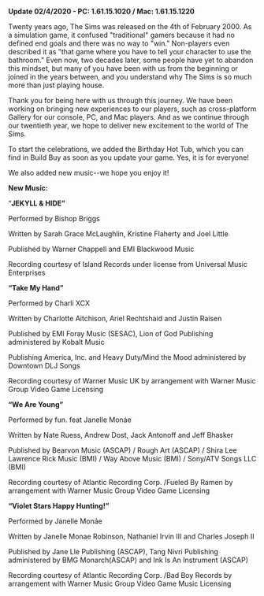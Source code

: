 **Update 02/4/2020 - PC: 1.61.15.1020 / Mac: 1.61.15.1220**

Twenty years ago, The Sims was released on the 4th of February 2000. As a simulation game, it confused "traditional" gamers because it had no defined end goals and there was no way to "win." Non-players even described it as "that game where you have to tell your character to use the bathroom." Even now, two decades later, some people have yet to abandon this mindset, but many of you have been with us from the beginning or joined in the years between, and you understand why The Sims is so much more than just playing house.

Thank you for being here with us through this journey. We have been working on bringing new experiences to our players, such as cross-platform Gallery for our console, PC, and Mac players. And as we continue through our twentieth year, we hope to deliver new excitement to the world of The Sims.

To start the celebrations, we added the Birthday Hot Tub, which you can find in Build Buy as soon as you update your game. Yes, it is for everyone!

We also added new music--we hope you enjoy it!

**New Music:**

“__JEKYLL & HIDE”__

Performed by Bishop Briggs

Written by Sarah Grace McLaughlin, Kristine Flaherty and Joel Little

Published by Warner Chappell and EMI Blackwood Music

Recording courtesy of Island Records under license from Universal Music Enterprises

**“Take My Hand”**

Performed by Charli XCX

Written by Charlotte Aitchison, Ariel Rechtshaid and Justin Raisen

Published by EMI Foray Music (SESAC), Lion of God Publishing administered by Kobalt Music 

Publishing America, Inc. and Heavy Duty/Mind the Mood administered by Downtown DLJ Songs

Recording courtesy of Warner Music UK by arrangement with Warner Music Group Video Game Licensing

__“We Are Young”__

Performed by fun. feat Janelle Monáe

Written by Nate Ruess, Andrew Dost, Jack Antonoff and Jeff Bhasker

Published by Bearvon Music (ASCAP) / Rough Art (ASCAP) / Shira Lee Lawrence Rick Music (BMI) / 
Way Above Music (BMI) / Sony/ATV Songs LLC (BMI)

Recording courtesy of Atlantic Recording Corp. /Fueled By Ramen by arrangement with Warner 
Music Group Video Game Licensing

__“Violet Stars Happy Hunting!”__

Performed by Janelle Monáe

Written by Janelle Monae Robinson, Nathaniel Irvin III and Charles Joseph II

Published by Jane Lle Publishing (ASCAP), Tang Nivri Publishing administered by BMG Monarch(ASCAP) and Ink Is An Instrument (ASCAP)

Recording courtesy of Atlantic Recording Corp. /Bad Boy Records by arrangement with Warner Music Group Video Game Music Licensing
